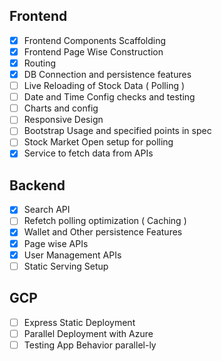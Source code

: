 ## Frontend

- [x] Frontend Components Scaffolding
- [x] Frontend Page Wise Construction
- [x] Routing
- [x] DB Connection and persistence features
- [ ] Live Reloading of Stock Data ( Polling )
- [ ] Date and Time Config checks and testing
- [ ] Charts and config
- [ ] Responsive Design
- [ ] Bootstrap Usage and specified points in spec
- [ ] Stock Market Open setup for polling
- [x] Service to fetch data from APIs

## Backend

- [x] Search API
- [ ] Refetch polling optimization ( Caching )
- [x] Wallet and Other persistence Features
- [x] Page wise APIs
- [x] User Management APIs
- [ ] Static Serving Setup

## GCP

- [ ] Express Static Deployment
- [ ] Parallel Deployment with Azure
- [ ] Testing App Behavior parallel-ly
